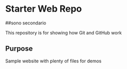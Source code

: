 # Starter Web Repo
##sono secondario

This repository is for showing how Git and GitHub work

## Purpose

Sample website with plenty of files for demos